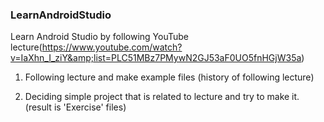 ### LearnAndroidStudio
Learn Android Studio by following YouTube lecture(https://www.youtube.com/watch?v=IaXhn_I_ziY&amp;list=PLC51MBz7PMywN2GJ53aF0UO5fnHGjW35a)

1. Following lecture and make example files (history of following lecture)

2. Deciding simple project that is related to lecture and try to make it. (result is 'Exercise' files)
